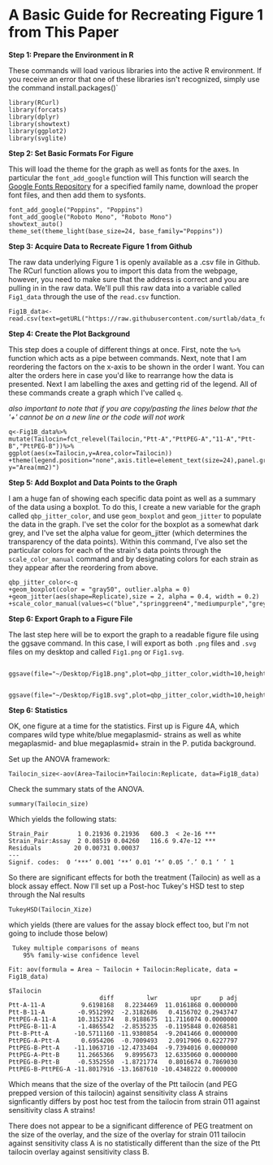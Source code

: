 # A Basic Guide for Recreating Figure 1 from This Paper

**Step 1: Prepare the Environment in R**

These commands will load various libraries into the active R environment. If you receive an error that one of these libraries isn't recognized, simply use the command install.packages()`

```
library(RCurl)
library(forcats)
library(dplyr)
library(showtext)
library(ggplot2)
library(svglite)
```

**Step 2: Set Basic Formats For Figure**

This will load the theme for the graph as well as fonts for the axes. In particular the `font_add_google` function will This function will search the [Google Fonts Repository](https://fonts.google.com/) for a specified family name, download the proper font files, and then add them to sysfonts.

```
font_add_google("Poppins", "Poppins")
font_add_google("Roboto Mono", "Roboto Mono")
showtext_auto()
theme_set(theme_light(base_size=24, base_family="Poppins"))
```

**Step 3: Acquire Data to Recreate Figure 1 from Github**

The raw data underlying Figure 1 is openly available as a .csv file in Github. The RCurl function allows you to import this data from the webpage, however, you need to make sure that the address is correct and you are pulling in in the raw data.
We'll pull this raw data into a variable called `Fig1_data` through the use of the `read.csv` function.

```
Fig1B_data<-read.csv(text=getURL("https://raw.githubusercontent.com/surtlab/data_for_figures/master/LLB_Fig1B_data.csv"))
```


**Step 4: Create the Plot Background**

This step does a couple of different things at once. First, note the `%>%` function which acts as a pipe between commands. Next, note that I am reordering the factors on the x-axis to be shown in the order I want. You can alter the orders here in case you'd like to rearrange how the data is presented. Next I am labelling the axes and getting rid of the legend. All of these commands create a graph which I've called `q`.

*also important to note that if you are copy/pasting the lines below that the '+' cannot be on a new line or the code will not work*

```
q<-Fig1B_data%>%
mutate(Tailocin=fct_relevel(Tailocin,"Ptt-A","PttPEG-A","11-A","Ptt-B","PttPEG-B"))%>%
ggplot(aes(x=Tailocin,y=Area,color=Tailocin))
+theme(legend.position="none",axis.title=element_text(size=24),panel.grid=element_blank())+labs(x="Tailocin", y="Area(mm2)")
```

**Step 5: Add Boxplot and Data Points to the Graph**

I am a huge fan of showing each specific data point as well as a summary of the data using a boxplot. To do this, I create a new variable for the graph called `qbp_jitter_color`, and use `geom_boxplot` and `geom_jitter` to populate the data in the graph. I've set the color for the boxplot as a somewhat dark grey, and I've set the alpha value for geom_jitter (which determines the transparency of the data points). Within this command, I've also set the particular colors for each of the strain's data points through the `scale_color_manual` command and by designating colors for each strain as they appear after the reordering from above.

```
qbp_jitter_color<-q
+geom_boxplot(color = "gray50", outlier.alpha = 0)
+geom_jitter(aes(shape=Replicate),size = 2, alpha = 0.4, width = 0.2)
+scale_color_manual(values=c("blue","springgreen4","mediumpurple","grey38","red"))
```

**Step 6: Export Graph to a Figure File**

The last step here will be to export the graph to a readable figure file using the ggsave command. In this case, I will export as both `.png` files and `.svg` files on my desktop and called `Fig1.png` or `Fig1.svg`.

```
 ggsave(file="~/Desktop/Fig1B.png",plot=qbp_jitter_color,width=10,height=8)
 
 ggsave(file="~/Desktop/Fig1B.svg",plot=qbp_jitter_color,width=10,height=8)
```
**Step 6: Statistics**

OK, one figure at a time for the statistics. First up is Figure 4A, which compares wild type white/blue megaplasmid- strains as well as white megaplasmid- and blue megaplasmid+ strain in the P. putida background.

Set up the ANOVA framework:

```
Tailocin_size<-aov(Area~Tailocin+Tailocin:Replicate, data=Fig1B_data)
```
Check the summary stats of the ANOVA.

```
summary(Tailocin_size)
```
Which yields the following stats:
```            Df  Sum Sq Mean Sq F value   Pr(>F)    
Strain_Pair        1 0.21936 0.21936   600.3  < 2e-16 ***
Strain_Pair:Assay  2 0.08519 0.04260   116.6 9.47e-12 ***
Residuals         20 0.00731 0.00037                     
---
Signif. codes:  0 ‘***’ 0.001 ‘**’ 0.01 ‘*’ 0.05 ‘.’ 0.1 ‘ ’ 1
```
So there are significant effects for both the treatment (Tailocin) as well as a block assay effect. Now I'll set up a Post-hoc Tukey's HSD test to step through the Nal results
```
TukeyHSD(Tailocin_Xize)
```
which yields (there are values for the assay block effect too, but I'm not going to include those below)
```
 Tukey multiple comparisons of means
    95% family-wise confidence level

Fit: aov(formula = Area ~ Tailocin + Tailocin:Replicate, data = Fig1B_data)

$Tailocin
                         diff         lwr         upr     p adj
Ptt-A-11-A          9.6198168   8.2234469  11.0161868 0.0000000
Ptt-B-11-A         -0.9512992  -2.3182686   0.4156702 0.2943747
PttPEG-A-11-A      10.3152374   8.9188675  11.7116074 0.0000000
PttPEG-B-11-A      -1.4865542  -2.8535235  -0.1195848 0.0268581
Ptt-B-Ptt-A       -10.5711160 -11.9380854  -9.2041466 0.0000000
PttPEG-A-Ptt-A      0.6954206  -0.7009493   2.0917906 0.6227797
PttPEG-B-Ptt-A    -11.1063710 -12.4733404  -9.7394016 0.0000000
PttPEG-A-Ptt-B     11.2665366   9.8995673  12.6335060 0.0000000
PttPEG-B-Ptt-B     -0.5352550  -1.8721774   0.8016674 0.7869030
PttPEG-B-PttPEG-A -11.8017916 -13.1687610 -10.4348222 0.0000000

```
Which means that the size of the overlay of the Ptt tailocin (and PEG prepped version of this tailocin) against sensitivity class A strains signficantly differs by post hoc test from the tailocin from strain 011 against sensitivity class A strains!

There does not appear to be a significant difference of PEG treatment on the size of the overlay, and the size of the overlay for strain 011 tailocin against sensitivity class A is no statistically different than the size of the Ptt tailocin overlay against sensitivity class B. 
